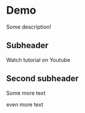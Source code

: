 # Demo

Some description!

## Subheader 

Watch tutorial on Youtube

## Second subheader
Some more text

even more text